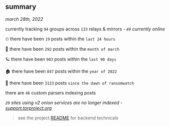 
## summary
_march 28th, 2022_

currently tracking `94` groups across `133` relays & mirrors - _`49` currently online_

⏲ there have been `19` posts within the `last 24 hours`

🦈 there have been `292` posts within the `month of march`

🪐 there have been `903` posts within the `last 90 days`

🏚 there have been `847` posts within the `year of 2022`

🦕 there have been `3133` posts `since the dawn of ransomwatch`

there are `46` custom parsers indexing posts

_`20` sites using v2 onion services are no longer indexed - [support.torproject.org](https://support.torproject.org/onionservices/v2-deprecation/)_

> see the project [README](https://github.com/thetanz/ransomwatch#ransomwatch--) for backend technicals
